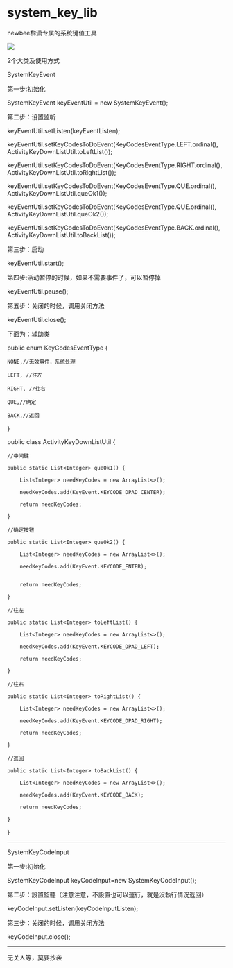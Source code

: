 # system_key_lib
newbee黎潇专属的系统键值工具

[![](https://jitpack.io/v/lixiao-nb666/system_key_lib.svg)](https://jitpack.io/#lixiao-nb666/system_key_lib)

2个大类及使用方式

SystemKeyEvent

第一步:初始化

SystemKeyEvent keyEventUtil = new SystemKeyEvent();

第二步：设置监听   

keyEventUtil.setListen(keyEventListen);

keyEventUtil.setKeyCodesToDoEvent(KeyCodesEventType.LEFT.ordinal(), ActivityKeyDownListUtil.toLeftList());

keyEventUtil.setKeyCodesToDoEvent(KeyCodesEventType.RIGHT.ordinal(), ActivityKeyDownListUtil.toRightList());

keyEventUtil.setKeyCodesToDoEvent(KeyCodesEventType.QUE.ordinal(), ActivityKeyDownListUtil.queOk1());

keyEventUtil.setKeyCodesToDoEvent(KeyCodesEventType.QUE.ordinal(), ActivityKeyDownListUtil.queOk2());

keyEventUtil.setKeyCodesToDoEvent(KeyCodesEventType.BACK.ordinal(), ActivityKeyDownListUtil.toBackList());

第三步：启动

keyEventUtil.start();

第四步:活动暂停的时候，如果不需要事件了，可以暂停掉

keyEventUtil.pause();

第五步：关闭的时候，调用关闭方法

keyEventUtil.close();

下面为：辅助类

public enum KeyCodesEventType {

    NONE,//无效事件，系统处理

    LEFT, //往左

    RIGHT, //往右

    QUE,//确定

    BACK,//返回

}

public class ActivityKeyDownListUtil {

    //中间键

    public static List<Integer> queOk1() {

        List<Integer> needKeyCodes = new ArrayList<>();

        needKeyCodes.add(KeyEvent.KEYCODE_DPAD_CENTER);

        return needKeyCodes;

    }

    //确定按钮

    public static List<Integer> queOk2() {

        List<Integer> needKeyCodes = new ArrayList<>();

        needKeyCodes.add(KeyEvent.KEYCODE_ENTER);


        return needKeyCodes;

    }

    //往左

    public static List<Integer> toLeftList() {

        List<Integer> needKeyCodes = new ArrayList<>();

        needKeyCodes.add(KeyEvent.KEYCODE_DPAD_LEFT);

        return needKeyCodes;

    }

    //往右

    public static List<Integer> toRightList() {

        List<Integer> needKeyCodes = new ArrayList<>();

        needKeyCodes.add(KeyEvent.KEYCODE_DPAD_RIGHT);

        return needKeyCodes;

    }

    //返回

    public static List<Integer> toBackList() {

        List<Integer> needKeyCodes = new ArrayList<>();

        needKeyCodes.add(KeyEvent.KEYCODE_BACK);

        return needKeyCodes;

    }

}

-----------------------------------------------------------

SystemKeyCodeInput

第一步:初始化

SystemKeyCodeInput keyCodeInput=new SystemKeyCodeInput();

第二步：設置監聽（注意注意，不設置也可以運行，就是沒執行情況返回）

keyCodeInput.setListen(keyCodeInputListen);

第三步：关闭的时候，调用关闭方法

keyCodeInput.close();

--------------------------------------------------------------

无关人等，莫要抄袭